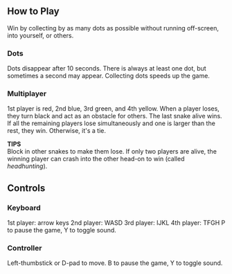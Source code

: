 ## How to Play
Win by collecting by as many dots as possible without running off-screen, into yourself, or others.

### Dots
Dots disappear after 10 seconds. There is always at least one dot, but sometimes a second may appear. Collecting dots speeds up the game.

### Multiplayer
1st player is red, 2nd blue, 3rd green, and 4th yellow.
When a player loses, they turn black and act as an obstacle for others. The last snake alive wins. If all the remaining players lose simultaneously and one is larger than the rest, they win. Otherwise, it's a tie.

**TIPS**  
Block in other snakes to make them lose. If only two players are alive, the winning player can crash into the other head-on to win (called _headhunting_).

## Controls
### Keyboard
1st player: arrow keys
2nd player: WASD
3rd player: IJKL
4th player: TFGH
P to pause the game, Y to toggle sound.

### Controller
Left-thumbstick or D-pad to move.
B to pause the game, Y to toggle sound.
